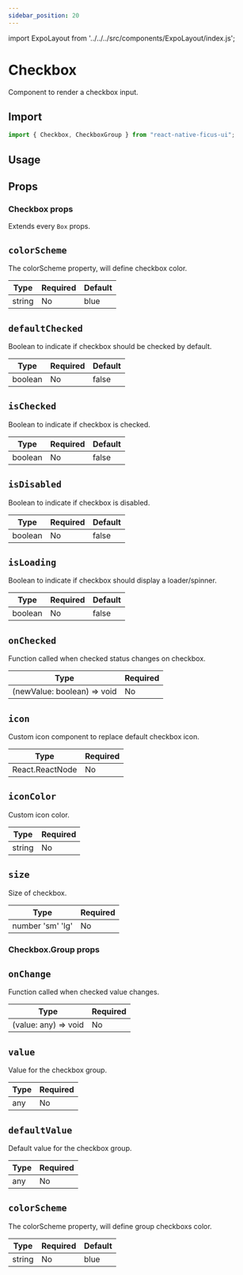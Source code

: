 ```yaml
---
sidebar_position: 20
---
```


import ExpoLayout from '../../../src/components/ExpoLayout/index.js';

# Checkbox

Component to render a checkbox input.

## Import

```js
import { Checkbox, CheckboxGroup } from "react-native-ficus-ui";
```

## Usage

<ExpoLayout id="checkbox" />

## Props

### Checkbox props

Extends every `Box` props.

`colorScheme`
---
The colorScheme property, will define checkbox color.

|Type|Required|Default|
|---|---|---|
|string|No|blue|

`defaultChecked`
---
Boolean to indicate if checkbox should be checked by default.

|Type|Required|Default|
|---|---|---|
|boolean|No|false|

`isChecked`
---
Boolean to indicate if checkbox is checked.

|Type|Required|Default|
|---|---|---|
|boolean|No|false|

`isDisabled`
---
Boolean to indicate if checkbox is disabled.

|Type|Required|Default|
|---|---|---|
|boolean|No|false|

`isLoading`
---
Boolean to indicate if checkbox should display a loader/spinner.

|Type|Required|Default|
|---|---|---|
|boolean|No|false|

`onChecked`
---
Function called when checked status changes on checkbox.

|Type|Required|
|---|---|
|(newValue: boolean) => void|No|

`icon`
---
Custom icon component to replace default checkbox icon.

|Type|Required|
|---|---|
|React.ReactNode|No|

`iconColor`
---
Custom icon color.

|Type|Required|
|---|---|
|string|No|

`size`
---
Size of checkbox.

|Type|Required|
|---|---|
|number 'sm' 'lg'|No|

### Checkbox.Group props

`onChange`
---
Function called when checked value changes.

|Type|Required|
|---|---|
|(value: any) => void|No|

`value`
---
Value for the checkbox group.

|Type|Required|
|---|---|
|any|No|

`defaultValue`
---
Default value for the checkbox group.

|Type|Required|
|---|---|
|any|No|

`colorScheme`
---
The colorScheme property, will define group checkboxs color.

|Type|Required|Default|
|---|---|---|
|string|No|blue|